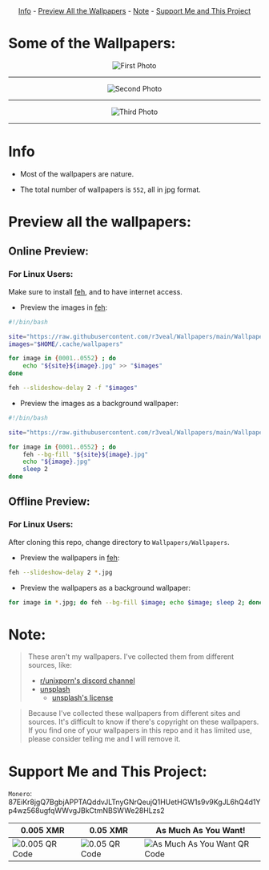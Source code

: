 <div align="center">
    <a href="https://github.com/r3veal/Wallpapers#info">Info</a>
    -
    <a href="https://github.com/r3veal/Wallpapers#preview-all-the-wallpapers">Preview All the Wallpapers</a>
    -
    <a href="https://github.com/r3veal/Wallpapers#note">Note</a>
    -
    <a href="https://github.com/r3veal/Wallpapers#support-me-and-this-project">Support Me and This Project</a>
</div>

# Some of the Wallpapers:

<p align='center'>
    <img alt='First Photo' src='https://raw.githubusercontent.com/r3veal/Wallpapers/main/Wallpapers/0388.jpg'/>
</p>

---

<p align='center'>
    <img alt='Second Photo' src='https://raw.githubusercontent.com/r3veal/Wallpapers/main/Wallpapers/0033.jpg'/>
</p>

---

<p align='center'>
    <img alt='Third Photo' src='https://raw.githubusercontent.com/r3veal/Wallpapers/main/Wallpapers/0004.jpg'/>
</p>

---

# Info

- Most of the wallpapers are nature.

- The total number of wallpapers is `552`, all in jpg format.

# Preview all the wallpapers:

## Online Preview:

### For Linux Users:

Make sure to install [feh](https://github.com/derf/feh), and to have internet access.

- Preview the images in [feh](https://github.com/derf/feh):

```bash
#!/bin/bash

site="https://raw.githubusercontent.com/r3veal/Wallpapers/main/Wallpapers/"
images="$HOME/.cache/wallpapers"

for image in {0001..0552} ; do
    echo "${site}${image}.jpg" >> "$images"
done

feh --slideshow-delay 2 -f "$images"
```

- Preview the images as a background wallpaper:

```bash
#!/bin/bash

site="https://raw.githubusercontent.com/r3veal/Wallpapers/main/Wallpapers/"

for image in {0001..0552} ; do
    feh --bg-fill "${site}${image}.jpg"
    echo "${image}.jpg"
    sleep 2
done
```

## Offline Preview:

### For Linux Users:

After cloning this repo, change directory to `Wallpapers/Wallpapers`.

- Preview the wallpapers in [feh](https://github.com/derf/feh):

```bash
feh --slideshow-delay 2 *.jpg
```

- Preview the wallpapers as a background wallpaper:

```bash
for image in *.jpg; do feh --bg-fill $image; echo $image; sleep 2; done
```

# Note:

> These aren't my wallpapers. I've collected them from different sources, like:
> 
> - [r/unixporn's discord channel](https://discord.gg/unixporn)
> - [unsplash](https://unsplash.com/)
>   - [unsplash's license](https://unsplash.com/license)

> Because I've collected these wallpapers from different sites and sources. It's difficult to know if there's copyright on these wallpapers. If you find one of your wallpapers in this repo and it has limited use, please consider telling me and I will remove it.

# Support Me and This Project:

`Monero`: 87EiKr8jgQ7BgbjAPPTAQddvJLTnyGNrQeujQ1HUetHGW1s9v9KgJL6hQ4d1Yp4wz568ugfqWWvgJBkCtmNBSWWe28HLzs2



| 0.005 XMR                                                                                                  | 0.05 XMR                                                                                                          | As Much As You Want!                                                                                                              |
| ---------------------------------------------------------------------------------------------------------- | ----------------------------------------------------------------------------------------------------------------- | --------------------------------------------------------------------------------------------------------------------------------- |
| <img src="https://raw.githubusercontent.com/r3veal/screenshots/main/monero/0.005.png" alt="0.005 QR Code"> | <img title="" src="https://raw.githubusercontent.com/r3veal/screenshots/main/monero/0.05.png" alt="0.05 QR Code"> | <img title="" src="https://raw.githubusercontent.com/r3veal/screenshots/main/monero/AMAYW.png" alt="As Much As You Want QR Code"> |
